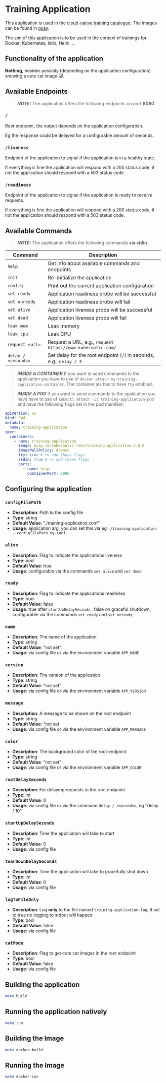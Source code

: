 # Training Application

This application is used in the [cloud-native training catalogue](https://www.cloud-native.com/trainings/). The images can be found in [quay](https://quay.io/repository/kubermatic-labs/training-application?tab=tags).

The aim of this application is to be used in the context of trainings for Docker, Kubernetes, Istio, Helm, ...

## Functionality of the application

**Nothing**, besides possibly (depending on the application configuration) showing a cute cat image 🙀.

## Available Endpoints

> **_NOTE:_** The application offers the following endpoints on port **8080**

### `/`

Root endpoint, the output depends on the application configuration.

Eg the response could be delayed for a configurable amount of seconds.

### `/liveness`

Endpoint of the application to signal if the application is in a healthy state.

If everything is fine the application will respond with a 200 status code, if not the application should respond with a 503 status code.

### `/readiness`

Endpoint of the application to signal if the application is ready to receive requests.

If everything is fine the application will respond with a 200 status code, if not the application should respond with a 503 status code.

## Available Commands

> **_NOTE:_** The application offers the following commands **via stdin**

| Command             | Description                                                         |
| ------------------- | ------------------------------------------------------------------- |
| `help`              | Get info about available commands and endpoints                     |
| `init`              | Re-initialize the application                                       |
| `config`            | Print out the current application configuration                     |
| `set ready`         | Application readiness probe will be successful                      |
| `set unready`       | Application readiness probe will fail                               |
| `set alive`         | Application liveness probe will be successful                       |
| `set dead`          | Application liveness probe will fail                                |
| `leak mem`          | Leak memory                                                         |
| `leak cpu`          | Leak CPU                                                            |
| `request <url>`     | Request a URL, e.g., `request https://www.kubermatic.com/`          |
| `delay / <seconds>` | Set delay for the root endpoint (`/`) in seconds, e.g., `delay / 5` |

> **_INSIDE A CONTAINER_** If you want to send commands to the application you have to use of `docker attach my-training-application-container`. The container als has to have `tty` enabled.

> **_INSIDE A POD_** If you want to send commands to the application you have have to use of `kubectl attach -it training-application-pod` and have the following flags set in the pod manifest:

```yaml
apiVersion: v1
kind: Pod
metadata:
  name: training-application
spec:
  containers:
    - name: training-application
      image: quay.io/kubermatic-labs/training-application:3.0.0
      imagePullPolicy: Always
      tty: true # <= add those flags
      stdin: true # <= add those flags
      ports:
        - name: http
          containerPort: 8080
```

## Configuring the application

### `configFilePath`

- **Description**: Path to the config file
- **Type**: string
- **Default Value**: "./training-application.conf"
- **Usage**: application arg, you can set this via eg `./training-application --configFilePath my.conf`

### `alive`

- **Description**: Flag to indicate the applications liveness
- **Type**: bool
- **Default Value**: true
- **Usage**: configurable via the commands `set alive` and `set dead`

### `ready`

- **Description**: Flag to indicate the applications readiness
- **Type**: bool
- **Default Value**: false
- **Usage**: true after `startUpDelaySeconds` , false on graceful shutdown; configurable via the commands `set ready` and `set unready`

### `name`

- **Description**: The name of the application
- **Type**: string
- **Default Value**: "not set"
- **Usage**: via config file or via the environment variable `APP_NAME`

### `version`

- **Description**: The version of the application
- **Type**: string
- **Default Value**: "not set"
- **Usage**: via config file or via the environment variable `APP_VERSION`

### `message`

- **Description**: A message to be shown on the root endpoint
- **Type**: string
- **Default Value**: "not set
- **Usage**: via config file or via the environment variable `APP_MESSAGE`

### `color`

- **Description**: The background color of the root endpoint
- **Type**: string
- **Default Value**: "not set"
- **Usage**: via config file or via the environment variable `APP_COLOR`

### `rootDelaySeconds`

- **Description**: For delaying requests to the root endpoint
- **Type**: int
- **Default Value**: 0
- **Usage**: via config file or via the command `delay / <seconds>`, eg "delay / 10"

### `startUpDelaySeconds`

- **Description**: Time the application will take to start
- **Type**: int
- **Default Value**: 0
- **Usage**: via config file

### `tearDownDelaySeconds`

- **Description**: Time the application will take to gracefully shut down
- **Type**: int
- **Default Value**: 0
- **Usage**: via config file

### `logToFileOnly`

- **Description**: Log **only** to the file named `training-application.log`, if set to true no logging to stdout will happen
- **Type**: bool
- **Default Value**: false
- **Usage**: via config file

### `catMode`

- **Description**: Flag to get cute cat images in the root endpoint
- **Type**: bool
- **Default Value**: false
- **Usage**: via config file

## Building the application

```bash
make build
```

## Running the application natively

```bash
make run
```

## Building the Image

```bash
make docker-build
```

## Running the Image

```bash
make docker-run
```
